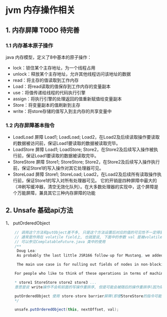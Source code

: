 # jvm 内存操作相关

## 1. 内存屏障 TODO 待完善

### 1.1 内存基本原子操作

java 内存模型，定义了8中基本的原子操作：

- lock：锁住某个主存地址，为一个线程占用
- unlock：释放某个主存地址，允许其他线程访问该地址的数据
- read：将主存的值读取到工作内存
- Load：将read读取的值保存到工作内存的变量副本
- use：将值传递给线程的代码执行引擎
- assign：将执行引擎的处理返回的值重新赋值给变量副本
- Store：将变量副本的值刷新到主存
- write：将store存储的值写入到主内存的共享变量中

### 1.2  内存屏障基本指令

- LoadLoad 屏障
    Load1; LoadLoad; Load2，在Load2及后续读取操作要读取的数据被访问前，保证Load1要读取的数据被读取完毕。
- LoadStore 屏障
    Load1; LoadStore; Store2，在Store2及后续写入操作被执行前，保证Load1要读取的数据被读取完毕。
- StoreStore 屏障
    Store1; StoreStore; Store2，在Store2及后续写入操作执行前，保证Store1的写入操作对其它处理器可见。
- StoreLoad 屏障
    Store1; StoreLoad; Load2，在Load2及后续所有读取操作执行前，保证Store1的写入对所有处理器可见。
    它的开销是四种屏障中最大的（冲刷写缓冲器，清空无效化队列）。在大多数处理器的实现中，这个屏障是个万能屏障，兼具其它三种内存屏障的功能

## 2. Unsafe 基础api方法

1、 putOrderedObject

``` java
    // 调用这个方法和putObject差不多, 只是这个方法设置后对应的值的可见性不一定得到保证, 这个方法能起这个作用
    // 通常是作用在 volatile field上, 也就是说, 下面中的参数 val 是被volatile修饰
    // 可以参见ComplatableFuture.java 类中的使用
    /**
     Doug Lea:
     As probably the last little JSR166 follow-up for Mustang, we added a "lazySet" method to the Atomic classes (AtomicInteger, AtomicReference, etc). This is a niche method that is sometimes useful when fine-tuning code using non-blocking data structures. The semantics are that the write is guaranteed not to be re-ordered with any previous write, but may be reordered with subsequent operations (or equivalently, might not be visible to other threads) until some other volatile write or synchronizing action occurs).

     The main use case is for nulling out fields of nodes in non-blocking data structures solely for the sake of avoiding long-term garbage retention; it applies when it is harmless if other threads see non-null values for a while, but you'd like to ensure that structures are eventually GCable. In such cases, you can get better performance by avoiding the costs of the null volatile-write. There are a few other use cases along these lines for non-reference-based atomics as well, so the method is supported across all of the AtomicX classes.

    For people who like to think of these operations in terms of machine-level barriers on common multiprocessors, lazySet provides a preceeding store-store barrier (which is either a no-op or very cheap on current platforms), but no store-load barrier (which is usually the expensive part of a volatile-write).

    * store1 StoreStore store2 store3 ...
    意思是说 write操作不会和前面的写操作重排序, 但是可能会被随后的操作重排序(因为随后的store2, store3.. 是不可预知的，因此他们可以被重拍，), 直到再次遇到其他的volatile写或同步事件发生

    putOrderedObject 使用 store-store barrier屏障(即便StoreStore的指令可能会被重拍，但保证了最终可见), 而 putObject还会使用 store-load barrier 屏障
    */

    unsafe.putOrderedObject(this, nextOffset, val);

```
